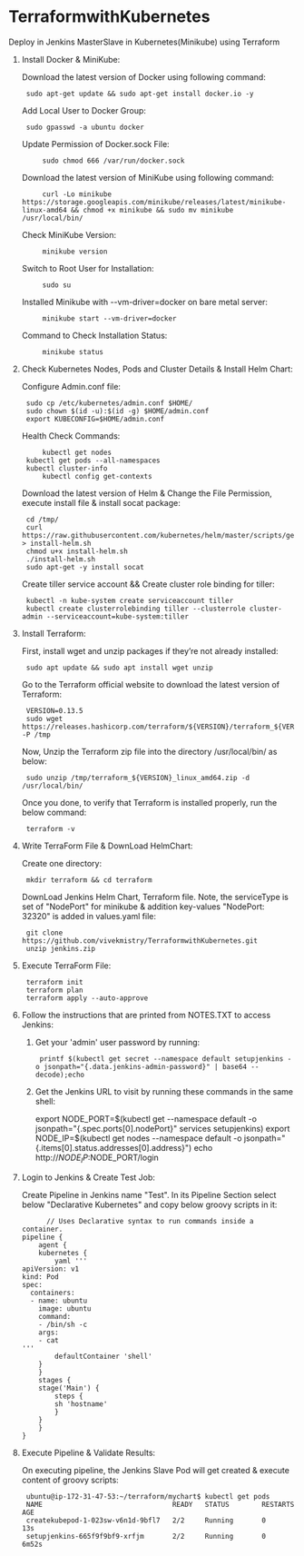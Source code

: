 # TerraformwithKubernetes
Deploy in Jenkins MasterSlave in Kubernetes(Minikube) using Terraform

1. Install Docker & MiniKube:

    Download the latest version of Docker using following command:
    
		sudo apt-get update && sudo apt-get install docker.io -y
        
    Add Local User to Docker Group:
        
		sudo gpasswd -a ubuntu docker
        
    Update Permission of Docker.sock File:
    
        	sudo chmod 666 /var/run/docker.sock
 
    Download the latest version of MiniKube using following command:
    
          	curl -Lo minikube https://storage.googleapis.com/minikube/releases/latest/minikube-linux-amd64 && chmod +x minikube && sudo mv minikube /usr/local/bin/
        
    Check MiniKube Version:
    
          	minikube version
        
    Switch to Root User for Installation:
    
          	sudo su
        
    Installed Minikube with --vm-driver=docker on bare metal server:
    
          	minikube start --vm-driver=docker
      
    Command to Check Installation Status:
    
          	minikube status
    
2. Check Kubernetes Nodes, Pods and Cluster Details & Install Helm Chart:

    Configure Admin.conf file:
		
		sudo cp /etc/kubernetes/admin.conf $HOME/
		sudo chown $(id -u):$(id -g) $HOME/admin.conf
		export KUBECONFIG=$HOME/admin.conf
        
    Health Check Commands:
    
    		kubectl get nodes  
		kubectl get pods --all-namespaces
	 	kubectl cluster-info
	     	kubectl config get-contexts
		
   Download the latest version of Helm & Change the File Permission, execute install file & install socat package:

		cd /tmp/
		curl https://raw.githubusercontent.com/kubernetes/helm/master/scripts/get > install-helm.sh
		chmod u+x install-helm.sh
		./install-helm.sh
		sudo apt-get -y install socat


   Create tiller service account && Create cluster role binding for tiller:
   
 		kubectl -n kube-system create serviceaccount tiller
		kubectl create clusterrolebinding tiller --clusterrole cluster-admin --serviceaccount=kube-system:tiller


  
3. Install Terraform:
  
    First, install wget and unzip packages if they’re not already installed:
   	
		sudo apt update && sudo apt install wget unzip

    Go to the Terraform official website to download the latest version of Terraform:

		VERSION=0.13.5
		sudo wget https://releases.hashicorp.com/terraform/${VERSION}/terraform_${VERSION}_linux_amd64.zip -P /tmp
		
    Now, Unzip the Terraform zip file into the directory /usr/local/bin/ as below:
 
		sudo unzip /tmp/terraform_${VERSION}_linux_amd64.zip -d /usr/local/bin/

    Once you done, to verify that Terraform is installed properly, run the below command:
    
		terraform -v
		
		
4. Write TerraForm File & DownLoad HelmChart:

     Create one directory:
 
 		mkdir terraform && cd terraform
		
		
     DownLoad Jenkins Helm Chart, Terraform file. Note, the serviceType is set of "NodePort" for minikube & addition key-values "NodePort: 32320" is added in values.yaml file:

		git clone https://github.com/vivekmistry/TerraformwithKubernetes.git
		unzip jenkins.zip

5. Execute TerraForm File:

		terraform init 
		terraform plan
		terraform apply --auto-approve
		

6. Follow the instructions that are printed from NOTES.TXT to access Jenkins:

    1. Get your 'admin' user password by running:
		
			printf $(kubectl get secret --namespace default setupjenkins -o jsonpath="{.data.jenkins-admin-password}" | base64 --decode);echo
		
    2. Get the Jenkins URL to visit by running these commands in the same shell:
		  
		  export NODE_PORT=$(kubectl get --namespace default -o jsonpath="{.spec.ports[0].nodePort}" services setupjenkins)
		  export NODE_IP=$(kubectl get nodes --namespace default -o jsonpath="{.items[0].status.addresses[0].address}")
		  echo http://$NODE_IP:$NODE_PORT/login

 7. Login to Jenkins & Create Test Job:
 
     Create Pipeline in Jenkins name "Test". In its Pipeline Section select below "Declarative Kubernetes" and copy below groovy scripts in it:
     
		      // Uses Declarative syntax to run commands inside a container.
		pipeline {
		    agent {
			kubernetes {
			    yaml '''
		apiVersion: v1
		kind: Pod
		spec:
		  containers:
		  - name: ubuntu
		    image: ubuntu
		    command:
		    - /bin/sh -c
		    args:
		    - cat
		'''
			    defaultContainer 'shell'
			}
		    }
		    stages {
			stage('Main') {
			    steps {
				sh 'hostname'
			    }
			}
		    }
		}
		
8. Execute Pipeline & Validate Results:

    On executing pipeline, the Jenkins Slave Pod will get created & execute content of groovy scripts:
    
    	ubuntu@ip-172-31-47-53:~/terraform/mychart$ kubectl get pods
		NAME                                READY   STATUS        RESTARTS   AGE
		createkubepod-1-023sw-v6n1d-9bfl7   2/2     Running       0          13s
		setupjenkins-665f9f9bf9-xrfjm       2/2     Running       0          6m52s

 
           
	   
 
 	



		
	
		
	

      


        
